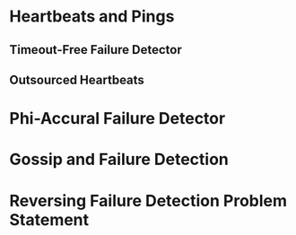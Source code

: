# Heartbeats and Pings

## Timeout-Free Failure Detector
## Outsourced Heartbeats

# Phi-Accural Failure Detector
# Gossip and Failure Detection
# Reversing Failure Detection Problem Statement

